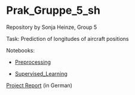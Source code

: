 # Prak_Gruppe_5_sh

Repository by Sonja Heinze, Group 5 

Task: Prediction of longitudes of aircraft positions

Notebooks:
- [Preprocessing](Code/1_Preprocessing.ipynb)

- [Supervised_Learning](Code/2_SupervisedLearning.ipynb)

[Project Report](Documentation/Bericht_Heinze.pdf) (in German)
